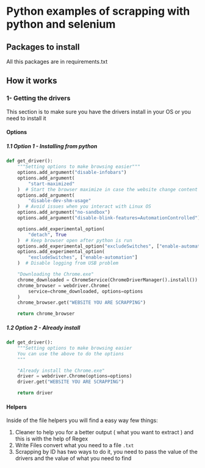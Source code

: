 # Python examples of scrapping with python and selenium

## Packages to install

All this packages are in requirements.txt

## How it works

### 1- Getting the drivers

This section is to make sure you have the drivers install in your OS or you need to install it

#### Options

##### 1.1 Option 1 - Installing from python

```python
def get_driver():
    """Setting options to make browsing easier"""
    options.add_argument("disable-infobars")
    options.add_argument(
        "start-maximized"
    )  # Start the browser maximize in case the website change content when is smaller
    options.add_argument(
        "disable-dev-shm-usage"
    )  # Avoid issues when you interact with Linux OS
    options.add_argument("no-sandbox")
    options.add_argument("disable-blink-features=AutomationControlled")

    options.add_experimental_option(
        "detach", True
    )  # Keep browser open after python is run
    options.add_experimental_option("excludeSwitches", ["enable-automation"])
    options.add_experimental_option(
        "excludeSwitches", ["enable-automation"]
    )  # Disable logging from USB problem

    "Downloading the Chrome.exe"
    chrome_downloaded = ChromeService(ChromeDriverManager().install())
    chrome_browser = webdriver.Chrome(
        service=chrome_downloaded, options=options
    )
    chrome_browser.get("WEBSITE YOU ARE SCRAPPING")

    return chrome_browser

```

##### 1.2 Option 2 - Already install

```python
def get_driver():
    """Setting options to make browsing easier
    You can use the above to do the options
    """

    "Already install the Chrome.exe"
    driver = webdriver.Chrome(options=options)
    driver.get("WEBSITE YOU ARE SCRAPPING")

    return driver

```

#### Helpers

Inside of the file helpers you will find a easy way few things:

1. Cleaner to help you for a better output ( what you want to extract ) and this is with the help of Regex
2. Write Files convert what you need to a file `.txt`
3. Scrapping by ID has two ways to do it, you need to pass the value of the drivers and the value of what you need to find

